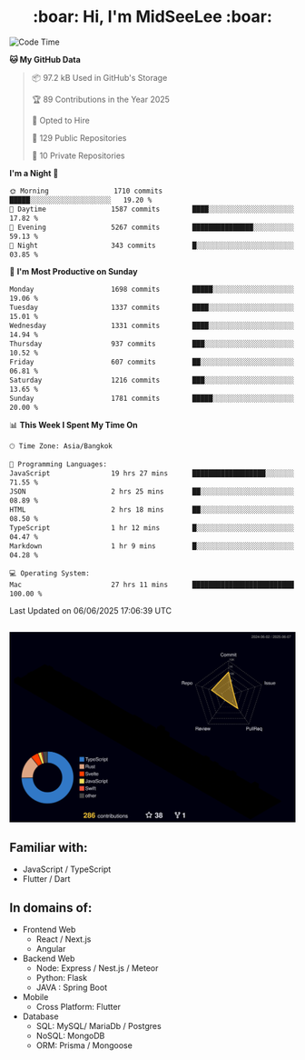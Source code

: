 <h1 align="center"> :boar: Hi, I'm MidSeeLee :boar:</h1>
 
<!--START_SECTION:waka-->
![Code Time](http://img.shields.io/badge/Code%20Time-2%2C984%20hrs%2027%20mins-blue)

**🐱 My GitHub Data** 

> 📦 97.2 kB Used in GitHub's Storage 
 > 
> 🏆 89 Contributions in the Year 2025
 > 
> 💼 Opted to Hire
 > 
> 📜 129 Public Repositories 
 > 
> 🔑 10 Private Repositories 
 > 
**I'm a Night 🦉** 

```text
🌞 Morning                1710 commits        █████░░░░░░░░░░░░░░░░░░░░   19.20 % 
🌆 Daytime                1587 commits        ████░░░░░░░░░░░░░░░░░░░░░   17.82 % 
🌃 Evening                5267 commits        ███████████████░░░░░░░░░░   59.13 % 
🌙 Night                  343 commits         █░░░░░░░░░░░░░░░░░░░░░░░░   03.85 % 
```
📅 **I'm Most Productive on Sunday** 

```text
Monday                   1698 commits        █████░░░░░░░░░░░░░░░░░░░░   19.06 % 
Tuesday                  1337 commits        ████░░░░░░░░░░░░░░░░░░░░░   15.01 % 
Wednesday                1331 commits        ████░░░░░░░░░░░░░░░░░░░░░   14.94 % 
Thursday                 937 commits         ███░░░░░░░░░░░░░░░░░░░░░░   10.52 % 
Friday                   607 commits         ██░░░░░░░░░░░░░░░░░░░░░░░   06.81 % 
Saturday                 1216 commits        ███░░░░░░░░░░░░░░░░░░░░░░   13.65 % 
Sunday                   1781 commits        █████░░░░░░░░░░░░░░░░░░░░   20.00 % 
```


📊 **This Week I Spent My Time On** 

```text
🕑︎ Time Zone: Asia/Bangkok

💬 Programming Languages: 
JavaScript               19 hrs 27 mins      ██████████████████░░░░░░░   71.55 % 
JSON                     2 hrs 25 mins       ██░░░░░░░░░░░░░░░░░░░░░░░   08.89 % 
HTML                     2 hrs 18 mins       ██░░░░░░░░░░░░░░░░░░░░░░░   08.50 % 
TypeScript               1 hr 12 mins        █░░░░░░░░░░░░░░░░░░░░░░░░   04.47 % 
Markdown                 1 hr 9 mins         █░░░░░░░░░░░░░░░░░░░░░░░░   04.28 % 

💻 Operating System: 
Mac                      27 hrs 11 mins      █████████████████████████   100.00 % 
```


 Last Updated on 06/06/2025 17:06:39 UTC
<!--END_SECTION:waka-->

##

![](./profile-3d-contrib/profile-night-rainbow.svg)

## Familiar with:
- JavaScript / TypeScript
- Flutter / Dart

## In domains of:
- Frontend Web
  - React / Next.js
  - Angular
- Backend Web
  - Node: Express / Nest.js / Meteor
  - Python: Flask
  - JAVA : Spring Boot
- Mobile
  - Cross Platform: Flutter
- Database
  - SQL: MySQL/ MariaDb / Postgres
  - NoSQL: MongoDB
  - ORM: Prisma / Mongoose

